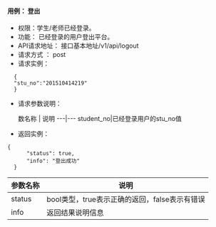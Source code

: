 #### 用例： 登出
- 权限：学生/老师已经登录。
- 功能： 已经登录的用户登出平台。
- API请求地址： 接口基本地址/v1/api/logout
- 请求方式 ： post
- 请求实例：

```
  {   
  "stu_no":"201510414219"
  }

```
- 请求参数说明：

	数名称	| 说明
---|---
student_no|已经登录用户的stu_no值

- 返回实例：
```
{         
      "status": true,
      "info": "登出成功"
  }
```


参数名称 | 说明
---|---
status | bool类型，true表示正确的返回，false表示有错误
info | 返回结果说明信息


